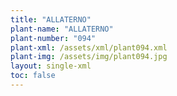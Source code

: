 ```yaml
---
title: "ALLATERNO"
plant-name: "ALLATERNO"
plant-number: "094"
plant-xml: /assets/xml/plant094.xml
plant-img: /assets/img/plant094.jpg
layout: single-xml
toc: false
---
```


